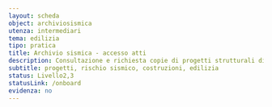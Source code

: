 ```yaml
---
layout: scheda
object: archiviosismica
utenza: intermediari
tema: edilizia
tipo: pratica
title: Archivio sismica - accesso atti
description: Consultazione e richiesta copie di progetti strutturali di costruzioni in zona sismica presentati in tutto il territorio regionale
subtitle: progetti, rischio sismico, costruzioni, edilizia
status: Livello2,3
statusLink: /onboard
evidenza: no
---
```

